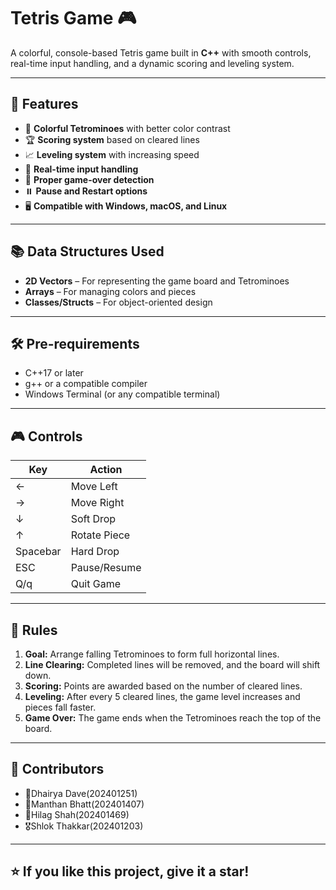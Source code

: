 # Tetris Game 🎮

A colorful, console-based Tetris game built in **C++** with smooth controls, real-time input handling, and a dynamic scoring and leveling system.

---

## 🚀 Features
- 🎨 **Colorful Tetrominoes** with better color contrast  
- 🏆 **Scoring system** based on cleared lines  
- 📈 **Leveling system** with increasing speed  
- 🎯 **Real-time input handling**  
- 💾 **Proper game-over detection**  
- ⏸️ **Pause and Restart options**  
- 🖥️ **Compatible with Windows, macOS, and Linux**  

---

## 📚 Data Structures Used
- **2D Vectors** – For representing the game board and Tetrominoes  
- **Arrays** – For managing colors and pieces  
- **Classes/Structs** – For object-oriented design  

---

## 🛠️ Pre-requirements
- C++17 or later  
- g++ or a compatible compiler  
- Windows Terminal (or any compatible terminal)  

---

## 🎮 Controls
| Key | Action |
|------|--------|
| ← | Move Left |
| → | Move Right |
| ↓ | Soft Drop |
| ↑ | Rotate Piece |
| Spacebar | Hard Drop |
| ESC | Pause/Resume |
| Q/q | Quit Game |

---

## 📏 Rules
1. **Goal:** Arrange falling Tetrominoes to form full horizontal lines.  
2. **Line Clearing:** Completed lines will be removed, and the board will shift down.  
3. **Scoring:** Points are awarded based on the number of cleared lines.  
4. **Leveling:** After every 5 cleared lines, the game level increases and pieces fall faster.  
5. **Game Over:** The game ends when the Tetrominoes reach the top of the board.  

---

## 👥 Contributors
- 🥇Dhairya Dave(202401251)
- 🥈Manthan Bhatt(202401407)
- 🥉Hilag Shah(202401469)
- 🎖️Shlok Thakkar(202401203)

---

## ⭐ If you like this project, give it a star!  
